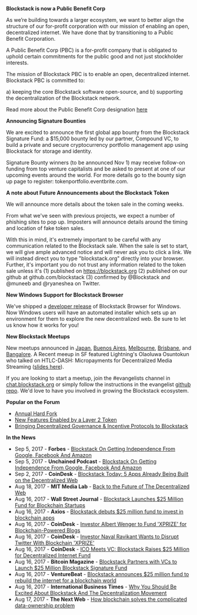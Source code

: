 **Blockstack is now a Public Benefit Corp**

As we’re building towards a larger ecosystem, we want to better align the structure of our for-profit corporation with our mission of enabling an open, decentralized internet. We have done that by transitioning to a Public Benefit Corporation.

A Public Benefit Corp (PBC) is a for-profit company that is obligated to uphold certain commitments for the public good and not just stockholder interests. 

The mission of Blockstack PBC is to enable an open, decentralized internet. Blockstack PBC is committed to:

a) keeping the core Blockstack software open-source, and 
b) supporting the decentralization of the Blockstack network.

Read more about the Public Benefit Corp designation [here](https://blockstack.org/blog/public-benefit-corp)

**Announcing Signature Bounties**

We are excited to announce the first global app bounty from the Blockstack Signature Fund: a $15,000 bounty led by our partner, Compound VC, to build a private and secure cryptocurrency portfolio management app using Blockstack for storage and identity.

Signature Bounty winners (to be announced Nov 1) may receive follow-on funding from top venture capitalists and be asked to present at one of our upcoming events around the world. For more details go to the bounty sign up page to register: tokenportfolio.eventbrite.com.

**A note about Future Announcements about the Blockstack Token**

We will announce more details about the token sale in the coming weeks.

From what we've seen with previous projects, we expect a number of phishing sites to pop up. Imposters will announce details around the timing and location of fake token sales.

With this in mind, it's extremely important to be careful with any communication related to the Blockstack sale. When the sale is set to start, we will give ample advanced notice and will never ask you to click a link. We will instead direct you to type "blockstack.org" directly into your browser. Further, it's important you do not trust any information related to the token sale unless it's (1) published on https://blockstack.org (2) published on our github at github.com/blockstack (3) confirmed by @Blockstack and @muneeb and @ryaneshea on Twitter.

**New Windows Support for Blockstack Browser**

We've shipped a [developer release](https://github.com/blockstack/blockstack-browser/releases) of Blockstack Browser for Windows. Now Windows users will have an automated installer which sets up an environment for them to explore the new decentralized web. Be sure to let us know how it works for you!

**New Blockstack Meetups**

New meetups announced in [Japan](https://www.meetup.com/Blockstack-Japan/), [Buenos Aires](https://www.meetup.com/Blockstack-Buenos-Aires/), [Melbourne](https://www.meetup.com/Blockstack-Melbourne/), [Brisbane](https://www.meetup.com/Blockstack-Brisbane/), and [Bangalore](https://www.meetup.com/Blockstack-Bangalore/). A Recent meeup in SF featured Lightning's Olaoluwa Osuntokun who talked on HTLC-DASH: Micropayments for Decentralized Media Streaming ([slides here](https://twitter.com/roasbeef/status/911415042368614400)).

If you are looking to start a meetup, join the #evangelists channel in [chat.blockstack.org](chat.blockstack.org) or simply follow the instructions in the evangelist [github repo](https://github.com/blockstack/blockstack/blob/master/evangelists/meetup.md). We'd love to have you involved in growing the Blockstack ecosystem.


**Popular on the Forum**

- [Annual Hard Fork](https://forum.blockstack.org/t/annual-hard-fork-2017/1618/6)
- [New Features Enabled by a Layer 2 Token](https://forum.blockstack.org/t/new-features-enabled-by-a-layer-2-token/1327/11)
- [Bringing Decentralized Governance & Incentive Protocols to Blockstack](https://forum.blockstack.org/t/bringing-decentralized-governance-incentivized-protocols-to-blockstack/1315/7)


**In the News**

* Sep 5, 2017 - **Forbes** - [Blockstack On Getting Independence From Google, Facebook And Amazon](https://www.forbes.com/sites/laurashin/2017/09/05/blockstack-on-how-to-take-control-from-google-facebook-and-amazon/)
* Sep 5, 2017 - **Unchained Podcast** - [Blockstack On Getting Independence From Google, Facebook And Amazon](http://unchained.forbes.libsynpro.com/blockstack-on-getting-independence-from-google-facebook-and-amazon)
* Sep 2, 2017 - **CoinDesk** - [Blockstack Today: 5 Apps Already Being Built on the Decentralized Web](https://www.coindesk.com/building-blockstack-five-firms-show-us-just-platform-capable/)
* Aug 18, 2017 - **MIT Media Lab** - [Back to the Future of The Decentralized Web](http://dci.mit.edu/decentralizedweb)
* Aug 16, 2017 - **Wall Street Journal** - [Blockstack Launches $25 Million Fund for Blockchain Startups](https://www.wsj.com/articles/blockstack-launches-25-million-fund-for-blockchain-startups-1502883001)
* Aug 16, 2017 - **Axios** - [Blockstack debuts $25 million fund to invest in blockchain apps](https://www.axios.com/blockstack-debuts-25-million-fund-to-invest-in-blockchain-apps-2473465582.html?utm_source=twitter&utm_medium=twsocialshare&utm_campaign=organic)
* Aug 16, 2017 - **CoinDesk** - [Investor Albert Wenger to Fund 'XPRIZE' for Blockchain-Powered Blogs](https://www.coindesk.com/investor-albert-wenger-to-fund-xprize-for-blockchain-powered-blogs/)
* Aug 16, 2017 - **CoinDesk** - [Investor Naval Ravikant Wants to Disrupt Twitter With Blockchain 'XPRIZE'](https://www.coindesk.com/investor-naval-ravikant-wants-disrupt-twitter-blockchain-xprize/)
* Aug 16, 2017 - **CoinDesk** - [ICO Meets VC: Blockstack Raises $25 Million for Decentralized Internet Fund](https://www.coindesk.com/ico-meets-vc-blockstack-raises-25-million-decentralized-internet-fund/)
* Aug 16, 2017 - **Bitcoin Magazine** - [Blockstack Partners with VCs to Launch $25 Million Blockstack Signature Fund](https://bitcoinmagazine.com/articles/blockstack-partners-vcs-launch-25-million-blockstack-signature-fund/)
* Aug 16, 2017 - **VentureBeat** - [Blockstack announces $25 million fund to rebuild the internet for a blockchain world](https://venturebeat.com/2017/08/16/blockstack-announces-25-million-fund-to-rebuild-the-internet-for-a-blockchain-world/)
* Aug 16, 2017 - **International Business Times** - [Why You Should Be Excited About Blockstack And The Decentralization Movement](http://www.ibtimes.com/why-you-should-be-excited-about-blockstack-decentralization-movement-2579340)
* Aug 17, 2017 - **The Next Web** - [How blockchain solves the complicated data-ownership problem](https://thenextweb.com/contributors/2017/08/17/blockchain-solves-complicated-data-ownership-problem/#.tnw_3Wix5qOC)
